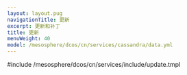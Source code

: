 ```yaml
---
layout: layout.pug
navigationTitle: 更新
excerpt: 更新和补丁
title: 更新
menuWeight: 40
model: /mesosphere/dcos/cn/services/cassandra/data.yml
---
```


#include /mesosphere/dcos/cn/services/include/update.tmpl

